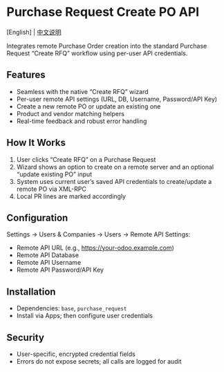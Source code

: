 # Purchase Request Create PO API

[English] | [中文说明](README.zh.md)

Integrates remote Purchase Order creation into the standard Purchase Request “Create RFQ” workflow using per-user API credentials.

## Features
- Seamless with the native “Create RFQ” wizard
- Per-user remote API settings (URL, DB, Username, Password/API Key)
- Create a new remote PO or update an existing one
- Product and vendor matching helpers
- Real-time feedback and robust error handling

## How It Works
1. User clicks “Create RFQ” on a Purchase Request
2. Wizard shows an option to create on a remote server and an optional “update existing PO” input
3. System uses current user’s saved API credentials to create/update a remote PO via XML-RPC
4. Local PR lines are marked accordingly

## Configuration
Settings → Users & Companies → Users → Remote API Settings:
- Remote API URL (e.g., https://your-odoo.example.com)
- Remote API Database
- Remote API Username
- Remote API Password/API Key

## Installation
- Dependencies: `base`, `purchase_request`
- Install via Apps; then configure user credentials

## Security
- User-specific, encrypted credential fields
- Errors do not expose secrets; all calls are logged for audit

